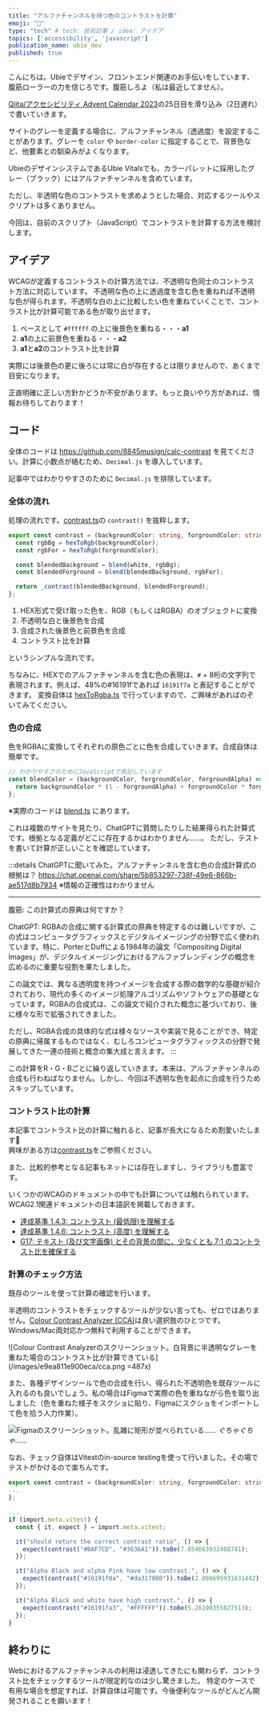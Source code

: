 ```yaml
---
title: "アルファチャンネルを持つ色のコントラストを計算"
emoji: "🧮"
type: "tech" # tech: 技術記事 / idea: アイデア
topics: ['accessibility', 'javascript']
publication_name: ubie_dev
published: true
---
```


こんにちは。Ubieでデザイン、フロントエンド関連のお手伝いをしています、腹筋ローラーの力を信じろです。腹筋しろよ（私は最近してません）。

[Qiita/アクセシビリティ Advent Calendar 2023](https://qiita.com/advent-calendar/2023/accessibility)の25日目を滑り込み（2日遅れ）で書いていきます。

サイトのグレーを定義する場合に、アルファチャンネル（透過度）を設定することがあります。グレーを `color` や `border-color` に指定することで、背景色など、他要素との馴染みがよくなります。

UbieのデザインシステムであるUbie Vitalsでも、カラーパレットに採用したグレー（ブラック）にはアルファチャンネルを含めています。

ただし、半透明な色のコントラストを求めようとした場合、対応するツールやスクリプトは多くありません。

今回は、自前のスクリプト（JavaScript）でコントラストを計算する方法を検討します。

## アイデア

WCAGが定義するコントラストの計算方法では、不透明な色同士のコントラスト方法に対応しています。
不透明な色の上に透過度を含む色を重ねれば不透明な色が得られます。不透明な白の上に比較したい色を重ねていくことで、コントラスト比が計算可能である色が取り出せます。

1. ベースとして `#ffffff` の上に後景色を重ねる・・・**a1**
2. **a1**の上に前景色を重ねる・・・**a2**
3. **a1**と**a2**のコントラスト比を計算

実際には後景色の更に後ろには常に白が存在するとは限りませんので、あくまで目安になります。

正直明確に正しい方針かどうか不安があります。もっと良いやり方があれば、情報お待ちしております！

## コード

全体のコードは https://github.com/8845musign/calc-contrast を見てください。計算に小数点が絡むため、`Decimal.js` を導入しています。

記事中ではわかりやすさのために `Decimal.js` を排除しています。

### 全体の流れ

処理の流れです。[contrast.ts](https://github.com/8845musign/calc-contrast/blob/main/src/contrast.ts)の `contrast()` を抜粋します。

```typescript:contrast.ts
export const contrast = (backgroundColor: string, forgroundColor: string) => {
  const rgbBg = hexToRgb(backgroundColor);
  const rgbFor = hexToRgb(forgroundColor);

  const blendedBackground = blend(white, rgbBg);
  const blendedForground = blend(blendedBackground, rgbFor);

  return _contrast(blendedBackground, blendedForground);
};
```

1. HEX形式で受け取った色を、RGB（もしくはRGBA）のオブジェクトに変換
2. 不透明な白と後景色を合成
3. 合成された後景色と前景色を合成
4. コントラスト比を計算

というシンプルな流れです。

ちなみに、HEXでのアルファチャンネルを含む色の表現は、`#` + 8桁の文字列で表現されます。例えば、48%の#16191fであれば `16191f7a` と表記することができます。 
変換自体は [hexToRgba.ts](https://github.com/8845musign/calc-contrast/blob/main/src/hexToRgba.ts) で行っていますので、ご興味があればのぞいてみてください。 

### 色の合成

色をRGBAに変換してそれぞれの原色ごとに色を合成していきます。合成自体は簡単です。

```javascript
// わかりやすさのためにJavaScriptで表記しています
const blendColor = (backgroundColor, forgroundColor, forgroundAlpha) => {
  return backgroundColor * (1 - forgroundAlpha) + forgroundColor * forgroundAlpha;
};  
```
※実際のコードは [blend.ts](https://github.com/8845musign/calc-contrast/blob/main/src/blend.ts) にあります。

これは複数のサイトを見たり、ChatGPTに質問したりした結果得られた計算式です。根拠となる定義がどこに存在するかはわかりません……。
ただし、テストを書いて計算が正しいことを確認しています。

:::details ChatGPTに聞いてみた。アルファチャンネルを含む色の合成計算式の根拠は？
https://chat.openai.com/share/5b853297-738f-49e6-866b-ae517d8b7934
※情報の正確性はわかりません

---

腹筋: この計算式の原典は何ですか？

ChatGPT:
RGBAの合成に関する計算式の原典を特定するのは難しいですが、この式はコンピュータグラフィックスとデジタルイメージングの分野で広く使われています。特に、PorterとDuffによる1984年の論文「Compositing Digital Images」が、デジタルイメージングにおけるアルファブレンディングの概念を広めるのに重要な役割を果たしました。

この論文では、異なる透明度を持つイメージを合成する際の数学的な基礎が紹介されており、現代の多くのイメージ処理アルゴリズムやソフトウェアの基礎となっています。RGBAの合成式は、この論文で紹介された概念に基づいており、後に様々な形で拡張されてきました。

ただし、RGBA合成の具体的な式は様々なソースや実装で見ることができ、特定の原典に帰属するものではなく、むしろコンピュータグラフィックスの分野で発展してきた一連の技術と概念の集大成と言えます。
:::

この計算をR・G・Bごとに繰り返していきます。本来は、アルファチャンネルの合成も行わねばなりません。しかし、今回は不透明な色を起点に合成を行うためスキップしています。

### コントラスト比の計算

本記事でコントラスト比の計算に触れると、記事が長大になるため割愛いたします🙏  
興味がある方は[contrast.ts](https://github.com/8845musign/calc-contrast/blob/main/src/contrast.ts)をご参照ください。

また、比較的参考となる記事もネットには存在しますし、ライブラリも豊富です。

いくつかのWCAGのドキュメントの中でも計算については触れられています。WCAG2.1関連ドキュメントの日本語訳を掲載しておきます。

- [達成基準 1.4.3: コントラスト (最低限)を理解する](https://waic.jp/translations/WCAG21/Understanding/contrast-minimum.html)
- [達成基準 1.4.6: コントラスト (高度) を理解する](https://waic.jp/translations/WCAG21/Understanding/contrast-enhanced.html)
- [G17: テキスト (及び文字画像) とその背景の間に、少なくとも 7:1 のコントラスト比を確保する](https://waic.jp/translations/WCAG21/Techniques/general/G17)

### 計算のチェック方法

既存のツールを使って計算の確認を行います。

半透明のコントラストをチェックするツールが少ない言っても、ゼロではありません。[Colour Contrast Analyzer (CCA)](https://www.tpgi.com/color-contrast-checker/)は良い選択肢のひとつです。Windows/Mac両対応かつ無料で利用することができます。

![Colour Contrast Analyzerのスクリーンショット。白背景に半透明なグレーを重ねた場合のコントラスト比が計算できている](/images/e9ea811e900eca/cca.png =487x)

また、各種デザインツールで色の合成を行い、得られた不透明色を既存ツールに入れるのも良いでしょう。私の場合はFigmaで実際の色を重ねながら色を取り出しました（色を重ねた様子をスクショに貼り、Figmaにスクショをインポートして色を拾う人力作業）。

![Figmaのスクリーンショット。乱雑に矩形が並べられている……](/images/e9ea811e900eca/figma.png)
*ぐちゃぐちゃ……*

なお、チェック自体はVitestのin-source testingを使って行いました。その場でテストがかけるので楽ちんです。

```typescript:contrast.ts
export const contrast = (backgroundColor: string, forgroundColor: string) => {
...
};

...
if (import.meta.vitest) {
  const { it, expect } = import.meta.vitest;

  it("should return the correct contrast ratio", () => {
    expect(contrast("#BAF7CD", "#3636A1")).toBe(7.854663932468741);
  });

  it("Alpha Black and alpha Pink have low contrast.", () => {
    expect(contrast("#16191f0a", "#da317080")).toBe(2.098695931631442);
  });

  it("Alpha Black and white have high contrast.", () => {
    expect(contrast("#16191fa3", "#FFFFFF")).toBe(5.26190355827513);
  });
}

```

## 終わりに

Webにおけるアルファチャンネルの利用は浸透してきたにも関わらず、コントラスト比をチェックするツールが限定的なのは少し驚きました。
特定のケースで有用な場合を想定すれば、計算自体は可能です。今後便利なツールがどんどん開発されることを願います！

